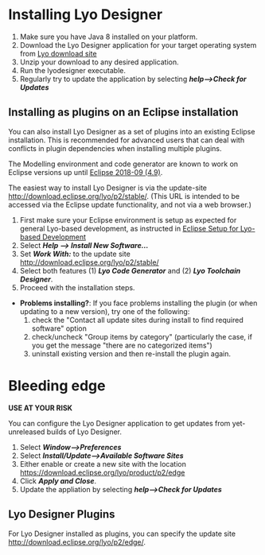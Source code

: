 # Installing Lyo Designer

1. Make sure you have Java 8 installed on your platform.
1. Download the Lyo Designer application for your target operating system from [Lyo download site](https://download.eclipse.org/lyo/product/binaries/stable/)
1. Unzip your download to any desired application. 
1. Run the lyodesigner executable.
1. Regularly try to update the application by selecting ***help\--\>Check for Updates***

## Installing as plugins on an Eclipse installation
You can also install Lyo Designer as a set of plugins into an existing Eclipse installation.
This is recommended for advanced users that can deal with conflicts in plugin dependencies when installing multiple plugins.

The Modelling environment and code generator are known to work on Eclipse
versions up until [Eclipse 2018-09 (4.9)](https://www.eclipse.org/downloads/packages/release/2018-09/r/eclipse-ide-java-ee-developers).

The easiest way to install Lyo Designer is via the update-site
<http://download.eclipse.org/lyo/p2/stable/>. (This URL is intended to
be accessed via the Eclipse update functionality, and not via a web
browser.)

1. First make sure your Eclipse environment is setup
as expected for general Lyo-based development, as instructed in [Eclipse Setup for Lyo-based Development](./eclipse-setup-for-lyo-based-development)
1.  Select ***Help \--\> Install New Software\...***
1.  Set ***Work With:*** to the update site
    <http://download.eclipse.org/lyo/p2/stable/>
1.  Select both features (1) ***Lyo Code Generator*** and (2) ***Lyo
    Toolchain Designer***.
1.  Proceed with the installation steps.

-   **Problems installing?**: If you face problems installing the plugin
    (or when updating to a new version), try one of the following:
    1.  check the \"Contact all update sites during install to find
        required software\" option
    2.  check/uncheck "Group items by category" (particularly the case,
        if you get the message "there are no categorized items")
    3.  uninstall existing version and then re-install the plugin again.

# Bleeding edge

**USE AT YOUR RISK**

You can configure the Lyo Designer application to get updates from yet-unreleased builds of Lyo Designer.
1. Select ***Window\--\>Preferences***
1. Select ***Install/Update\--\>Available Software Sites***
1. Either enable or create a new site with the location <https://download.eclipse.org/lyo/product/p2/edge>
1. Click ***Apply and Close***.
1. Update the appliation by selecting ***help\--\>Check for Updates***

## Lyo Designer Plugins

For Lyo Designer installed as plugins, you can specify the update site <http://download.eclipse.org/lyo/p2/edge/>.
